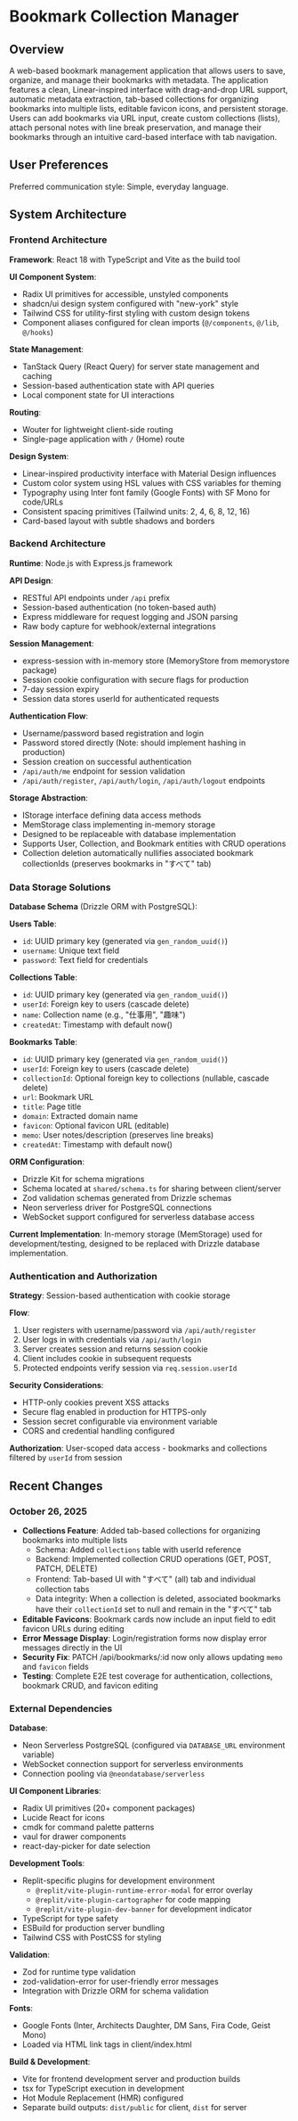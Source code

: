 # Bookmark Collection Manager

## Overview

A web-based bookmark management application that allows users to save, organize, and manage their bookmarks with metadata. The application features a clean, Linear-inspired interface with drag-and-drop URL support, automatic metadata extraction, tab-based collections for organizing bookmarks into multiple lists, editable favicon icons, and persistent storage. Users can add bookmarks via URL input, create custom collections (lists), attach personal notes with line break preservation, and manage their bookmarks through an intuitive card-based interface with tab navigation.

## User Preferences

Preferred communication style: Simple, everyday language.

## System Architecture

### Frontend Architecture

**Framework**: React 18 with TypeScript and Vite as the build tool

**UI Component System**: 
- Radix UI primitives for accessible, unstyled components
- shadcn/ui design system configured with "new-york" style
- Tailwind CSS for utility-first styling with custom design tokens
- Component aliases configured for clean imports (`@/components`, `@/lib`, `@/hooks`)

**State Management**:
- TanStack Query (React Query) for server state management and caching
- Session-based authentication state with API queries
- Local component state for UI interactions

**Routing**: 
- Wouter for lightweight client-side routing
- Single-page application with `/` (Home) route

**Design System**:
- Linear-inspired productivity interface with Material Design influences
- Custom color system using HSL values with CSS variables for theming
- Typography using Inter font family (Google Fonts) with SF Mono for code/URLs
- Consistent spacing primitives (Tailwind units: 2, 4, 6, 8, 12, 16)
- Card-based layout with subtle shadows and borders

### Backend Architecture

**Runtime**: Node.js with Express.js framework

**API Design**:
- RESTful API endpoints under `/api` prefix
- Session-based authentication (no token-based auth)
- Express middleware for request logging and JSON parsing
- Raw body capture for webhook/external integrations

**Session Management**:
- express-session with in-memory store (MemoryStore from memorystore package)
- Session cookie configuration with secure flags for production
- 7-day session expiry
- Session data stores userId for authenticated requests

**Authentication Flow**:
- Username/password based registration and login
- Password stored directly (Note: should implement hashing in production)
- Session creation on successful authentication
- `/api/auth/me` endpoint for session validation
- `/api/auth/register`, `/api/auth/login`, `/api/auth/logout` endpoints

**Storage Abstraction**:
- IStorage interface defining data access methods
- MemStorage class implementing in-memory storage
- Designed to be replaceable with database implementation
- Supports User, Collection, and Bookmark entities with CRUD operations
- Collection deletion automatically nullifies associated bookmark collectionIds (preserves bookmarks in "すべて" tab)

### Data Storage Solutions

**Database Schema** (Drizzle ORM with PostgreSQL):

**Users Table**:
- `id`: UUID primary key (generated via `gen_random_uuid()`)
- `username`: Unique text field
- `password`: Text field for credentials

**Collections Table**:
- `id`: UUID primary key (generated via `gen_random_uuid()`)
- `userId`: Foreign key to users (cascade delete)
- `name`: Collection name (e.g., "仕事用", "趣味")
- `createdAt`: Timestamp with default now()

**Bookmarks Table**:
- `id`: UUID primary key (generated via `gen_random_uuid()`)
- `userId`: Foreign key to users (cascade delete)
- `collectionId`: Optional foreign key to collections (nullable, cascade delete)
- `url`: Bookmark URL
- `title`: Page title
- `domain`: Extracted domain name
- `favicon`: Optional favicon URL (editable)
- `memo`: User notes/description (preserves line breaks)
- `createdAt`: Timestamp with default now()

**ORM Configuration**:
- Drizzle Kit for schema migrations
- Schema located at `shared/schema.ts` for sharing between client/server
- Zod validation schemas generated from Drizzle schemas
- Neon serverless driver for PostgreSQL connections
- WebSocket support configured for serverless database access

**Current Implementation**: In-memory storage (MemStorage) used for development/testing, designed to be replaced with Drizzle database implementation.

### Authentication and Authorization

**Strategy**: Session-based authentication with cookie storage

**Flow**:
1. User registers with username/password via `/api/auth/register`
2. User logs in with credentials via `/api/auth/login`
3. Server creates session and returns session cookie
4. Client includes cookie in subsequent requests
5. Protected endpoints verify session via `req.session.userId`

**Security Considerations**:
- HTTP-only cookies prevent XSS attacks
- Secure flag enabled in production for HTTPS-only
- Session secret configurable via environment variable
- CORS and credential handling configured

**Authorization**: User-scoped data access - bookmarks and collections filtered by `userId` from session

## Recent Changes

### October 26, 2025
- **Collections Feature**: Added tab-based collections for organizing bookmarks into multiple lists
  - Schema: Added `collections` table with userId reference
  - Backend: Implemented collection CRUD operations (GET, POST, PATCH, DELETE)
  - Frontend: Tab-based UI with "すべて" (all) tab and individual collection tabs
  - Data integrity: When a collection is deleted, associated bookmarks have their `collectionId` set to null and remain in the "すべて" tab
- **Editable Favicons**: Bookmark cards now include an input field to edit favicon URLs during editing
- **Error Message Display**: Login/registration forms now display error messages directly in the UI
- **Security Fix**: PATCH /api/bookmarks/:id now only allows updating `memo` and `favicon` fields
- **Testing**: Complete E2E test coverage for authentication, collections, bookmark CRUD, and favicon editing

### External Dependencies

**Database**:
- Neon Serverless PostgreSQL (configured via `DATABASE_URL` environment variable)
- WebSocket connection support for serverless environments
- Connection pooling via `@neondatabase/serverless`

**UI Component Libraries**:
- Radix UI primitives (20+ component packages)
- Lucide React for icons
- cmdk for command palette patterns
- vaul for drawer components
- react-day-picker for date selection

**Development Tools**:
- Replit-specific plugins for development environment
  - `@replit/vite-plugin-runtime-error-modal` for error overlay
  - `@replit/vite-plugin-cartographer` for code mapping
  - `@replit/vite-plugin-dev-banner` for development indicator
- TypeScript for type safety
- ESBuild for production server bundling
- Tailwind CSS with PostCSS for styling

**Validation**:
- Zod for runtime type validation
- zod-validation-error for user-friendly error messages
- Integration with Drizzle ORM for schema validation

**Fonts**:
- Google Fonts (Inter, Architects Daughter, DM Sans, Fira Code, Geist Mono)
- Loaded via HTML link tags in client/index.html

**Build & Development**:
- Vite for frontend development server and production builds
- tsx for TypeScript execution in development
- Hot Module Replacement (HMR) configured
- Separate build outputs: `dist/public` for client, `dist` for server